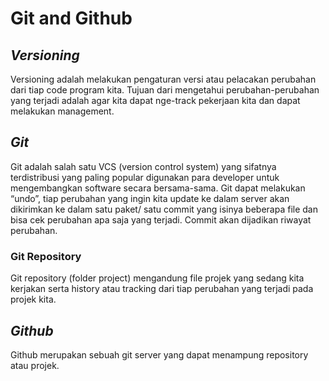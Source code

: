 # Git and Github
## _Versioning_




Versioning adalah melakukan pengaturan versi atau pelacakan perubahan dari tiap code program kita. Tujuan dari mengetahui perubahan-perubahan yang terjadi adalah agar kita dapat nge-track pekerjaan kita dan dapat melakukan management. 



## _Git_

Git adalah salah satu VCS (version control system) yang sifatnya terdistribusi yang paling popular digunakan para developer untuk mengembangkan software secara bersama-sama.
Git dapat melakukan “undo”, tiap perubahan yang ingin kita update ke dalam server akan dikirimkan ke dalam satu paket/ satu commit yang isinya beberapa file dan bisa cek perubahan apa saja yang terjadi. Commit akan dijadikan riwayat perubahan. 
### Git Repository
Git repository (folder project) mengandung file projek yang sedang kita kerjakan serta history atau tracking dari tiap perubahan yang terjadi pada projek kita.  

## _Github_
Github merupakan sebuah git server yang dapat menampung repository atau projek. 



